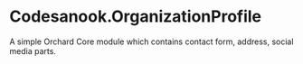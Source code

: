 # Codesanook.OrganizationProfile

A simple Orchard Core module which contains contact form, address, social media parts.
